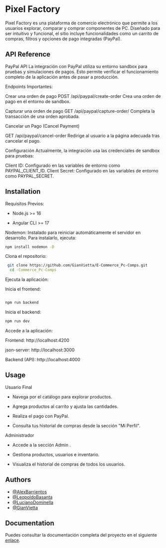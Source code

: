 # Pixel Factory



Pixel Factory es una plataforma de comercio electrónico que permite a los usuarios explorar, comparar y comprar componentes de PC. Diseñado para ser intuitivo y funcional, el sitio incluye funcionalidades como un carrito de compras, filtros y opciones de pago integradas (PayPal).


## API Reference

PayPal API
La integración con PayPal utiliza su entorno sandbox para pruebas y simulaciones de pagos. Esto permite verificar el funcionamiento completo de la aplicación antes de pasar a producción.

Endpoints Importantes:

Crear una orden de pago
POST /api/paypal/create-order
Crea una orden de pago en el entorno de sandbox.


Capturar una orden de pago
GET /api/paypal/capture-order/
Completa la transacción de una orden aprobada.

Cancelar un Pago (Cancel Payment)

GET /api/paypal/cancel-order
Redirige al usuario a la página adecuada tras cancelar el pago.

Configuración
Actualmente, la integración usa las credenciales de sandbox para pruebas:

Client ID: Configurado en las variables de entorno como PAYPAL_CLIENT_ID.
Client Secret: Configurado en las variables de entorno como PAYPAL_SECRET.
## Installation

Requisitos Previos:

- Node.js >= 16

- Angular CLI >= 17

Nodemon: Instalado  para reiniciar automáticamente el servidor en desarrollo.
Para instalarlo, ejecuta:
```bash
npm install nodemon -D

```
Clona el repositorio:

```bash
 git clone https://github.com/GianVietta/E-Commerce_Pc-Comps.git
  cd -Commerce_Pc-Comps
```
    
Ejecuta la aplicación:

Inicia el frontend:

```bash

npm run backend
```
Inicia el backend:
```bash
npm run dev
```

Accede a la aplicación:

Frontend: http://localhost:4200

json-server: http://localhost:3000

Backend (API): http://localhost:4000

## Usage

Usuario Final

- Navega por el catálogo para explorar productos.

- Agrega productos al carrito y ajusta las cantidades.

- Realiza el pago con  PayPal.

- Consulta tus historial de compras  desde la sección "Mi Perfil".

Administrador

- Accede a la sección Admin .

- Gestiona productos, usuarios e inventario.

- Visualiza el historial de compras de todos los usuarios.



## Authors
- [@AlexBarrientos](https://github.com/BarrientosAlex)  
- [@LeopoldoBasanta](https://github.com/LeoBasan)  
- [@LucianoDominella](https://github.com/LuchoDominella)  
- [@GianVietta](https://github.com/GianVietta)

## Documentation

Puedes consultar la documentación completa del proyecto en el siguiente [enlace](https://docs.google.com/document/d/17P9ttMkUG_KrY-D9G8yVLMb3Zdi-SAAZUJvX8tMREG4/edit?tab=t.0).
